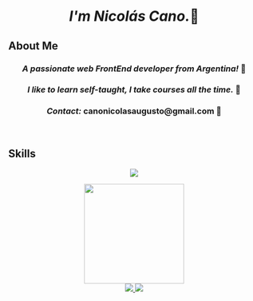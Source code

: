 <div id="header" align="center">
  <h1 align="center"><i>I'm Nicolás Cano.</i>🐺</h1>
  <h2 align="left">About Me</h2>
  <h3 align="center"><i>A passionate web FrontEnd developer from Argentina!</i> 🧉</h3>  
  <h3 align="center"><i>I like to learn self-taught, I take courses all the time.</i> 📖</h3>    
  </div>
<h3 align="center"> <i>Contact:</i> <strong>canonicolasaugusto@gmail.com</strong> 📧</h3> 
  </p>
<br>

<h2>Skills</h2>
<p align="center">
  <a href="https://skillicons.dev">
    <img src="https://skillicons.dev/icons?i=,html,css,js,react,tailwind,nodejs,wordpress" />
  </a>
</p>
<div id="footer" align="center">
<img src="https://media.giphy.com/media/Dh5q0sShxgp13DwrvG/giphy.gif" width="200">
  <br>
<a href="https://www.sololearn.com/es/profile/31144864" target="_blank">
  <img src="https://img.shields.io/badge/-Sololearn-3a464b?style=for-the-badge&logo=Sololearn&logoColor=white">
</a>
<a href="https://www.freecodecamp.org/alinatros" target="_blank">
  <img src="https://img.shields.io/badge/freecodecamp-27273D?style=for-the-badge&logo=freecodecamp&logoColor=white">
</a>

